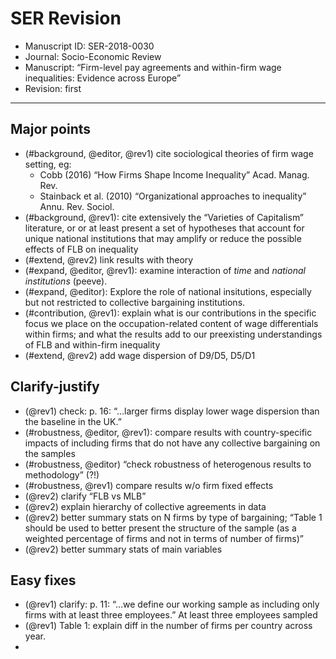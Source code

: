 # SER Revision

- Manuscript ID: SER-2018-0030
- Journal: Socio-Economic Review
- Manuscript: “Firm-level pay agreements and within-firm wage inequalities: Evidence across Europe”
- Revision: first
---

## Major points
- (#background, @editor, @rev1) cite sociological theories of firm wage setting, eg:
    + Cobb (2016) “How Firms Shape Income Inequality” Acad. Manag. Rev.
    + Stainback et al. (2010) “Organizational approaches to inequality” Annu. Rev. Sociol.
- (#background, @rev1): cite extensively the “Varieties of Capitalism” literature, or or at least present a set of hypotheses that account for unique national institutions that may amplify or reduce the possible effects of FLB on inequality
- (#extend, @rev2) link results with theory
- (#expand, @editor, @rev1): examine interaction of *time* and *national institutions* (peeve).
- (#expand, @editor): Explore the role of national insitutions, especially but not restricted to collective bargaining institutions.
- (#contribution, @rev1): explain what is our contributions in the specific focus we place on the occupation-related content of wage differentials within firms; and what the results add to our preexisting understandings of FLB and within-firm inequality
- (#extend, @rev2) add wage dispersion of D9/D5, D5/D1

## Clarify-justify
- (@rev1) check: p. 16: “…larger firms display lower wage dispersion than the baseline in the UK.” 
- (#robustness, @editor, @rev1): compare results with country-specific impacts of including firms that do not have any collective bargaining on the samples
- (#robustness, @editor) “check robustness of heterogenous results to methodology” (?!)
- (#robustness, @rev1) compare results w/o firm fixed effects
- (@rev2) clarify “FLB vs MLB”
- (@rev2) explain hierarchy of collective agreements in data
- (@rev2) better summary stats on N firms by type of bargaining; “Table 1 should be used to better present the structure of the sample (as a weighted percentage of firms and not in terms of number of firms)”
- (@rev2) better summary stats of main variables

## Easy fixes
- (@rev1) clarify: p. 11: “…we define our working sample as including only firms with at least three employees.”  At least three employees sampled
- (@rev1) Table 1:  explain diff in the number of firms per country across year.
- 



